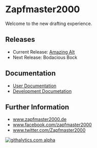 Zapfmaster2000
==============

Welcome to the new drafting experience.


Releases
--------

* Current Release: [Amazing Alt](https://github.com/just-kile/Zapfmaster2000/blob/master/release/Zapfmaster2000-1.0.tar.gz)
* Next Release: Bodacious Bock

Documentation
-------------
* [User Documentation](https://github.com/just-kile/Zapfmaster2000/wiki/User-Documentation)
* [Development Documetation](https://github.com/just-kile/Zapfmaster2000/wiki/Development-Documentation)

Further Information
-------------------
* www.zapfmaster2000.de
* www.facebook.com/zapfmaster2000
* www.twitter.com/Zapfmaster2000

[![githalytics.com alpha](https://cruel-carlota.pagodabox.com/f928eee95f96d5d96a0ad8c83ea87864 "githalytics.com")](http://githalytics.com/thomaskipar/zapfmaster2000)
